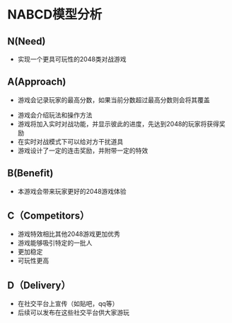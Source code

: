 # **NABCD模型分析**

## N(Need)

* 实现一个更具可玩性的2048类对战游戏

## A(Approach)

- 游戏会记录玩家的最高分数，如果当前分数超过最高分数则会将其覆盖

* 游戏会介绍玩法和操作方法
* 游戏将加入实时对战功能，并显示彼此的进度，先达到2048的玩家将获得奖励
* 在实时对战模式下可以给对方干扰道具
* 游戏设计了一定的连击奖励，并附带一定的特效

## B(Benefit)

- 本游戏会带来玩家更好的2048游戏体验

## C（Competitors）

- 游戏特效相比其他2048游戏更加优秀
- 游戏能够吸引特定的一批人
- 更加稳定
- 可玩性更高

## D（Delivery）

- 在社交平台上宣传（如贴吧，qq等）
- 后续可以发布在这些社交平台供大家游玩